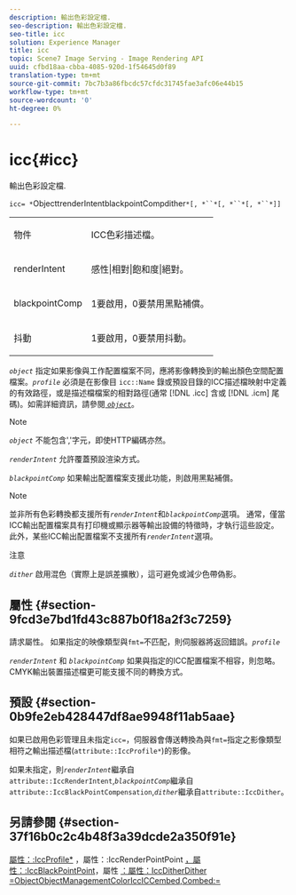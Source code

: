 ```yaml
---
description: 輸出色彩設定檔.
seo-description: 輸出色彩設定檔.
seo-title: icc
solution: Experience Manager
title: icc
topic: Scene7 Image Serving - Image Rendering API
uuid: cfbd18aa-cbba-4085-920d-1f54645d0f89
translation-type: tm+mt
source-git-commit: 7bc7b3a86fbcdc57cfdc31745fae3afc06e44b15
workflow-type: tm+mt
source-wordcount: '0'
ht-degree: 0%

---
```



# icc{#icc}

輸出色彩設定檔.

`icc= *`ObjecttrenderIntentblackpointCompdither`*[, *``*[, *``*[, *``*]]`

<table id="simpletable_AC20916999004CDCBBB9888B3A8FB0A7"> 
 <tr class="strow"> 
  <td class="stentry"> <p><span class="codeph"> <span class="varname"> 物件</span> </span> </p></td> 
  <td class="stentry"> <p>ICC色彩描述檔。 </p></td> 
 </tr> 
 <tr class="strow"> 
  <td class="stentry"> <p><span class="codeph"> <span class="varname"> renderIntent</span></span> </p></td> 
  <td class="stentry"> <p><span class="codeph"> 感性|相對|飽和度|絕對</span>。 </p></td> 
 </tr> 
 <tr class="strow"> 
  <td class="stentry"> <p><span class="codeph"> <span class="varname"> blackpointComp</span></span> </p></td> 
  <td class="stentry"> <p>1要啟用，0要禁用黑點補償。 </p></td> 
 </tr> 
 <tr class="strow"> 
  <td class="stentry"> <p><span class="codeph"> <span class="varname"> 抖動</span></span> </p></td> 
  <td class="stentry"> <p>1要啟用，0要禁用抖動。 </p></td> 
 </tr> 
</table>

*`object`* 指定如果影像與工作配置檔案不同，應將影像轉換到的輸出顏色空間配置檔案。*`profile`* 必須是在影像目 `icc::Name` 錄或預設目錄的ICC描述檔映射中定義的有效路徑，或是描述檔檔案的相對路徑(通常 [!DNL .icc] 含或 [!DNL .icm] 尾碼)。如需詳細資訊，請參閱[ *`object`*](../../../../../is-api/http-ref/image-serving-api-ref/c-http-protocol-reference/c-data-types/r-object.md#reference-2591bd24548d462782c68d138ef795a0)。

>[!NOTE]
>
>*`object`* 不能包含&#39;,&#39;字元，即使HTTP編碼亦然。

*`renderIntent`* 允許覆蓋預設渲染方式。

*`blackpointComp`* 如果輸出配置檔案支援此功能，則啟用黑點補償。

>[!NOTE]
>
>並非所有色彩轉換都支援所有&#x200B;*`renderIntent`*&#x200B;和&#x200B;*`blackpointComp`*&#x200B;選項。 通常，僅當ICC輸出配置檔案具有打印機或顯示器等輸出設備的特徵時，才執行這些設定。 此外，某些ICC輸出配置檔案不支援所有&#x200B;*`renderIntent`*&#x200B;選項。

注意

*`dither`* 啟用混色（實際上是誤差擴散），這可避免或減少色帶偽影。

## 屬性 {#section-9fcd3e7bd1fd43c887b0f18a2f3c7259}

請求屬性。 如果指定的映像類型與`fmt=`不匹配，則伺服器將返回錯誤。*`profile`*

*`renderIntent`* 和 *`blackpointComp`* 如果與指定的ICC配置檔案不相容，則忽略。CMYK輸出裝置描述檔更可能支援不同的轉換方式。

## 預設 {#section-0b9fe2eb428447df8ae9948f11ab5aae}

如果已啟用色彩管理且未指定`icc=`，伺服器會傳送轉換為與`fmt=`指定之影像類型相符之輸出描述檔(`attribute::IccProfile*`)的影像。

如果未指定，則&#x200B;*`renderIntent`*&#x200B;繼承自`attribute::IccRenderIntent`,*`blackpointComp`*&#x200B;繼承自`attribute::IccBlackPointCompensation`,*`dither`*&#x200B;繼承自`attribute::IccDither`。

## 另請參閱 {#section-37f16b0c2c4b48f3a39dcde2a350f91e}

[屬性：:IccProfile*](../../../../../is-api/image-catalog/image-serving-api-ref/c-image-catalog-reference/c-attributes-reference/r-iccprofilecmyk.md#reference-db89f9dac33e447cadb359ec1ba27ee0) ，屬性：:IccRenderPointPoint [，屬性：:IccBlackPointPoint](../../../../../is-api/image-catalog/image-serving-api-ref/c-image-catalog-reference/c-attributes-reference/r-iccrenderintent.md#reference-012f207f28bd4406a5368d23ed95a51f)，屬性 [：屬性：IccDitherDither](../../../../../is-api/image-catalog/image-serving-api-ref/c-image-catalog-reference/c-attributes-reference/r-iccblackpointcompensation.md#reference-357626375ee140d1807f0c05171c733f) [](../../../../../is-api/image-catalog/image-serving-api-ref/c-image-catalog-reference/c-attributes-reference/r-iccdither.md#reference-914d0d0567364246b4016d45c0ada85b) [](../../../../../is-api/http-ref/image-serving-api-ref/c-http-protocol-reference/c-command-reference/r-is-http-fmt.md#reference-cdf10043423b45ba9fe15157fb3ae37a) [](../../../../../is-api/http-ref/image-serving-api-ref/c-http-protocol-reference/c-data-types/r-object.md#reference-2591bd24548d462782c68d138ef795a0) [](../../../../../is-api/http-ref/image-serving-api-ref/c-http-protocol-reference/c-syntax-and-features/r-color-management.md#reference-c7e4a72d589145189f7e4bcb6b4544d7) [](../../../../../is-api/image-catalog/image-serving-api-ref/c-image-catalog-reference/c-icc-profile-map-reference/c-icc-profile-map-reference.md#concept-57b9148ce55249cd825cb7ee19ed057c) [=ObjectObjectManagementColorIccICCembed,Combed:=](../../../../../is-api/http-ref/image-serving-api-ref/c-http-protocol-reference/c-command-reference/r-iccembed.md#reference-e3b774fb322046a2a6dde3a7bab5583e)
